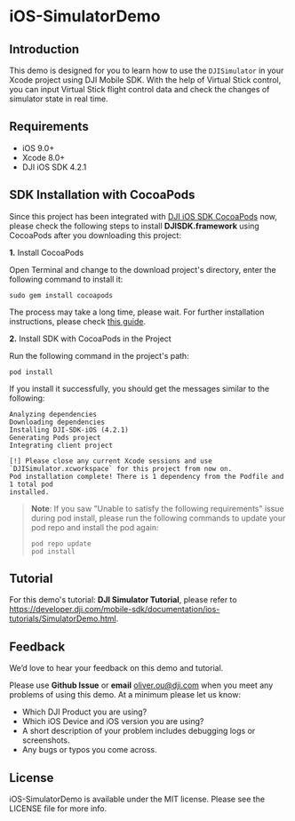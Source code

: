 # iOS-SimulatorDemo

## Introduction

This demo is designed for you to learn how to use the `DJISimulator` in your Xcode project using DJI Mobile SDK. With the help of Virtual Stick control, you can input Virtual Stick flight control data and check the changes of simulator state in real time.

## Requirements

 - iOS 9.0+
 - Xcode 8.0+
 - DJI iOS SDK 4.2.1

## SDK Installation with CocoaPods

Since this project has been integrated with [DJI iOS SDK CocoaPods](https://cocoapods.org/pods/DJI-SDK-iOS) now, please check the following steps to install **DJISDK.framework** using CocoaPods after you downloading this project:

**1.** Install CocoaPods

Open Terminal and change to the download project's directory, enter the following command to install it:

~~~
sudo gem install cocoapods
~~~

The process may take a long time, please wait. For further installation instructions, please check [this guide](https://guides.cocoapods.org/using/getting-started.html#getting-started).

**2.** Install SDK with CocoaPods in the Project

Run the following command in the project's path:

~~~
pod install
~~~

If you install it successfully, you should get the messages similar to the following:

~~~
Analyzing dependencies
Downloading dependencies
Installing DJI-SDK-iOS (4.2.1)
Generating Pods project
Integrating client project

[!] Please close any current Xcode sessions and use `DJISimulator.xcworkspace` for this project from now on.
Pod installation complete! There is 1 dependency from the Podfile and 1 total pod
installed.
~~~

> **Note**: If you saw "Unable to satisfy the following requirements" issue during pod install, please run the following commands to update your pod repo and install the pod again:
> 
> ~~~
> pod repo update
> pod install
> ~~~

## Tutorial

For this demo's tutorial: **DJI Simulator Tutorial**, please refer to <https://developer.dji.com/mobile-sdk/documentation/ios-tutorials/SimulatorDemo.html>.

## Feedback

We’d love to hear your feedback on this demo and tutorial.

Please use **Github Issue** or **email** [oliver.ou@dji.com](oliver.ou@dji.com) when you meet any problems of using this demo. At a minimum please let us know:

* Which DJI Product you are using?
* Which iOS Device and iOS version you are using?
* A short description of your problem includes debugging logs or screenshots.
* Any bugs or typos you come across.

## License

iOS-SimulatorDemo is available under the MIT license. Please see the LICENSE file for more info.
